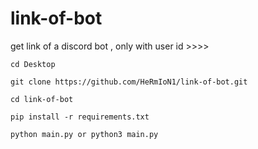 # link-of-bot
get link of a discord bot , only with user id >>>>


```cd Desktop``` 

```git clone https://github.com/HeRmIoN1/link-of-bot.git```

```cd link-of-bot```

```pip install -r requirements.txt```

```python main.py or python3 main.py```

